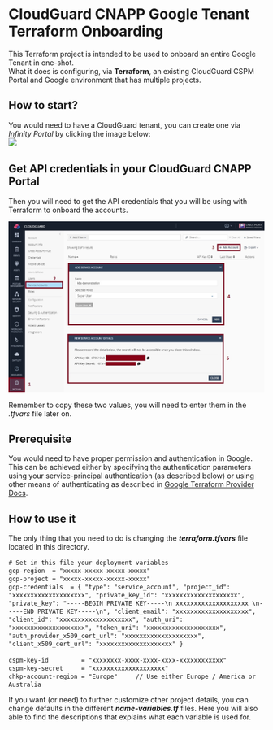 # CloudGuard CNAPP Google Tenant Terraform Onboarding
This Terraform project is intended to be used to onboard an entire Google Tenant in one-shot.     
What it does is configuring, via **Terraform**, an existing CloudGuard CSPM Portal and Google environment that has multiple projects.      
 
## How to start?
You would need to have a CloudGuard tenant, you can create one via *Infinity Portal* by clicking the image below:      
[<img src="https://www.checkpoint.com/wp-content/themes/checkpoint-theme-v2/images/checkpoint-logo.png">](https://portal.checkpoint.com/create-account)

## Get API credentials in your CloudGuard CNAPP Portal
Then you will need to get the API credentials that you will be using with Terraform to onboard the accounts.

![Architectural Design](/zimages/create-cpsm-serviceaccount.jpg)

Remember to copy these two values, you will need to enter them in the *.tfvars* file later on.

## Prerequisite
You would need to have proper permission and authentication in Google. This can be achieved either by specifying the authentication parameters using your service-principal authentication (as described below) or using other means of authenticating as described in [Google Terraform Provider Docs](https://registry.terraform.io/providers/hashicorp/google/latest/docs).

## How to use it
The only thing that you need to do is changing the __*terraform.tfvars*__ file located in this directory.

```hcl
# Set in this file your deployment variables
gcp-region  = "xxxxx-xxxxx-xxxxx-xxxxx"
gcp-project = "xxxxx-xxxxx-xxxxx-xxxxx"
gcp-credentials  = { "type": "service_account", "project_id": "xxxxxxxxxxxxxxxxxxxx", "private_key_id": "xxxxxxxxxxxxxxxxxxxx", "private_key": "-----BEGIN PRIVATE KEY-----\n xxxxxxxxxxxxxxxxxxxx \n-----END PRIVATE KEY-----\n", "client_email": "xxxxxxxxxxxxxxxxxxxx", "client_id": "xxxxxxxxxxxxxxxxxxxx", "auth_uri": "xxxxxxxxxxxxxxxxxxxx", "token_uri": "xxxxxxxxxxxxxxxxxxxx", "auth_provider_x509_cert_url": "xxxxxxxxxxxxxxxxxxxx", "client_x509_cert_url": "xxxxxxxxxxxxxxxxxxxx" }

cspm-key-id         = "xxxxxxxx-xxxx-xxxx-xxxx-xxxxxxxxxxxx"
cspm-key-secret     = "xxxxxxxxxxxxxxxxxxxx"
chkp-account-region = "Europe"     // Use either Europe / America or Australia
```
If you want (or need) to further customize other project details, you can change defaults in the different __*name-variables.tf*__ files. Here you will also able to find the descriptions that explains what each variable is used for.
